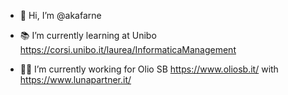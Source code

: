 - 👋 Hi, I’m @akafarne

- 📚 I’m currently learning at Unibo https://corsi.unibo.it/laurea/InformaticaManagement
- 👩‍💻 I’m currently working for Olio SB https://www.oliosb.it/ with https://www.lunapartner.it/


<!---
akafarne/akafarne is a ✨ special ✨ repository because its `README.md` (this file) appears on your GitHub profile.
You can click the Preview link to take a look at your changes.
--->
